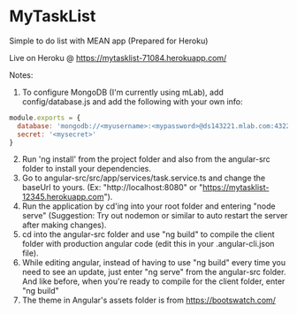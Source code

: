 # MyTaskList
Simple to do list with MEAN app (Prepared for Heroku)

Live on Heroku @ https://mytasklist-71084.herokuapp.com/

Notes:

1. To configure MongoDB (I'm currently using mLab), add config/database.js and add the following with your own info:

```javascript
module.exports = {
  database: 'mongodb://<myusername>:<mypassword>@ds143221.mlab.com:43221/<mydatabase>',
  secret: '<mysecret>'
}
```

2. Run 'ng install' from the project folder and also from the angular-src folder to install your dependencies.
3. Go to angular-src/src/app/services/task.service.ts and change the baseUrl to yours. (Ex: "http://localhost:8080" or "https://mytasklist-12345.herokuapp.com").
3. Run the application by cd'ing into your root folder and entering "node serve" (Suggestion: Try out nodemon or similar to auto restart the server after making changes).
4. cd into the angular-src folder and use "ng build" to compile the client folder with production angular code (edit this in your .angular-cli.json file).
5. While editing angular, instead of having to use "ng build" every time you need to see an update, just enter "ng serve" from the angular-src folder. And like before, when you're ready to compile for the client folder, enter "ng build"
7. The theme in Angular's assets folder is from https://bootswatch.com/
